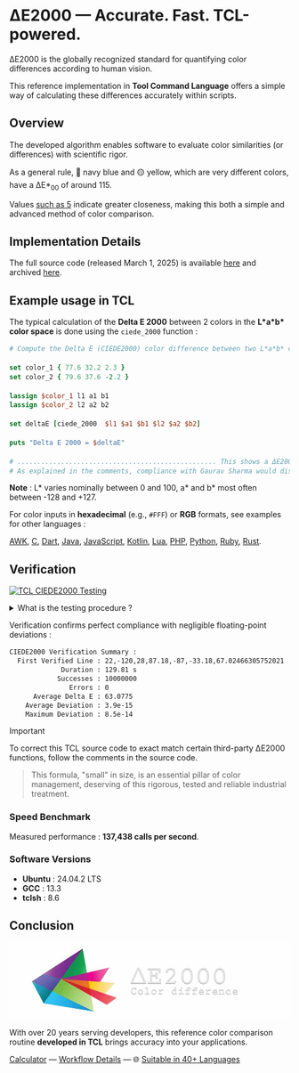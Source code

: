 # ΔE2000 — Accurate. Fast. TCL-powered.

ΔE2000 is the globally recognized standard for quantifying color differences according to human vision.

This reference implementation in **Tool Command Language** offers a simple way of calculating these differences accurately within scripts.

## Overview

The developed algorithm enables software to evaluate color similarities (or differences) with scientific rigor.

As a general rule, 🔵 navy blue and 🟡 yellow, which are very different colors, have a ΔE\*<sub>00</sub> of around 115.

Values [such as 5](https://michel-leonard.github.io/ciede2000-color-matching/de2000-rgb-pairs.html?seq=50&delta-e=5) indicate greater closeness, making this both a simple and advanced method of color comparison.

## Implementation Details

The full source code (released March 1, 2025) is available [here](../../ciede-2000.tcl#L6) and archived [here](https://web.archive.org/https://raw.githubusercontent.com/michel-leonard/ciede2000-color-matching/refs/heads/main/ciede-2000.tcl).

## Example usage in TCL

The typical calculation of the **Delta E 2000** between 2 colors in the **L\*a\*b\* color space** is done using the `ciede_2000` function :

```tcl
# Compute the Delta E (CIEDE2000) color difference between two L*a*b* colors in TCL

set color_1 { 77.6 32.2 2.3 }
set color_2 { 79.6 37.6 -2.2 }

lassign $color_1 l1 a1 b1
lassign $color_2 l2 a2 b2

set deltaE [ciede_2000  $l1 $a1 $b1 $l2 $a2 $b2]

puts "Delta E 2000 = $deltaE"

# .................................................. This shows a ΔE2000 of 3.6681680203
# As explained in the comments, compliance with Gaurav Sharma would display 3.6681547431
```

**Note** : L\* varies nominally between 0 and 100, a\* and b\* most often between -128 and +127.

For color inputs in **hexadecimal** (e.g., `#FFF`) or **RGB** formats, see examples for other languages :

[AWK](../awk#-flexibility), [C](../c#δe2000--accurate-fast-c-powered), [Dart](../dart#δe2000--accurate-fast-dart-powered), [Java](../java#δe2000--accurate-fast-java-powered), [JavaScript](../js#-flexibility), [Kotlin](../kt#δe2000--accurate-fast-kotlin-powered), [Lua](../lua#-flexibility), [PHP](../php#δe2000--accurate-fast-php-powered), [Python](../py#δe2000--accurate-fast-python-powered), [Ruby](../rb#δe2000--accurate-fast-ruby-powered), [Rust](../rs#δe2000--accurate-fast-rust-powered).

## Verification

[![TCL CIEDE2000 Testing](https://github.com/michel-leonard/ciede2000-color-matching/actions/workflows/test-tcl.yml/badge.svg)](https://github.com/michel-leonard/ciede2000-color-matching/actions/workflows/test-tcl.yml)

<details>
<summary>What is the testing procedure ?</summary>

The [ciede-2000-driver.c](../c/ciede-2000-driver.c) program generates color pairs, and checks the **CIE2000** color differences **measured by TCL**, like this :

1. `command -v tclsh > /dev/null || { sudo apt-get update && sudo apt-get install tcl ; }`
2. `command -v gcc > /dev/null || { sudo apt-get update && sudo apt-get install gcc ; }`
3. `gcc -std=c99 -Wall -pedantic -O2 -g tests/c/ciede-2000-driver.c -o ciede-2000-driver -lm`
4. `./ciede-2000-driver --generate 10000000 --output-file test-cases.csv`
5. `tclsh tests/tcl/ciede-2000-driver.tcl test-cases.csv | ./ciede-2000-driver`

Where the main files involved are [ciede-2000-driver.tcl](ciede-2000-driver.tcl#L91) for calculations and [test-tcl.yml](../../.github/workflows/test-tcl.yml) for automation.
</details>

Verification confirms perfect compliance with negligible floating-point deviations :

```
CIEDE2000 Verification Summary :
  First Verified Line : 22,-120,28,87.18,-87,-33.18,67.02466305752021
             Duration : 129.81 s
            Successes : 10000000
               Errors : 0
      Average Delta E : 63.0775
    Average Deviation : 3.9e-15
    Maximum Deviation : 8.5e-14
```

> [!IMPORTANT]
> To correct this TCL source code to exact match certain third-party ΔE2000 functions, follow the comments in the source code.

> This formula, "small" in size, is an essential pillar of color management, deserving of this rigorous, tested and reliable industrial treatment.

### Speed Benchmark

Measured performance : **137,438 calls per second**.

### Software Versions

- **Ubuntu** : 24.04.2 LTS
- **GCC** : 13.3
- **tclsh** : 8.6

## Conclusion

![The ΔE*00 equation is very effective at predicting perceived color differences](https://github.com/michel-leonard/ciede2000-color-matching/raw/main/docs/assets/images/logo.jpg)

With over 20 years serving developers, this reference color comparison routine **developed in TCL** brings accuracy into your applications.

[Calculator](https://michel-leonard.github.io/ciede2000-color-matching/lab-color-calculator.html?L1=26.7&a1=8.9&b1=-7&L2=28.4&a2=45.9&b2=36.6) — [Workflow Details](../../.github/workflows#workflow-details) — 🌐 [Suitable in 40+ Languages](../../#implementations)
